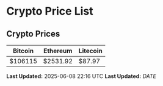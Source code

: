 # Crypto Price List

## Crypto Prices
| Bitcoin | Ethereum | Litecoin |
| ------- | -------- | -------- |
| $106115 | $2531.92 | $87.97 |
**Last Updated:** 2025-06-08 22:16 UTC
**Last Updated:** $DATE$
